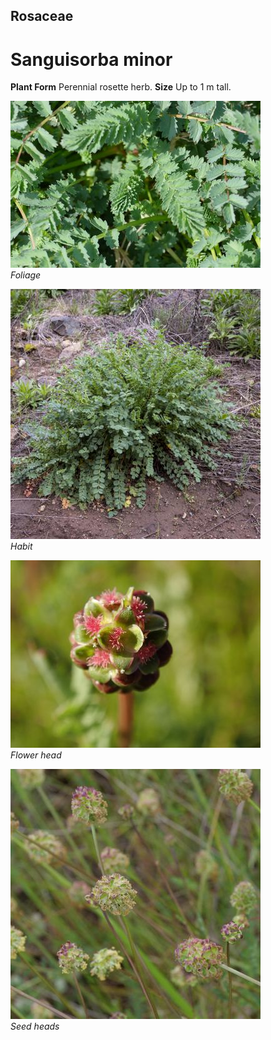## Rosaceae
# Sanguisorba minor

**Plant Form** Perennial rosette herb. **Size** Up to 1 m tall.


![Foliage](2674_P6840843.jpg)  
 *Foliage* 

![Habit](62711__DSC2764.jpg)  
 *Habit* 

![Flower head](1385_PA182488.jpg)  
 *Flower head* 

![Seed heads](63991_P1031331.jpg)  
 *Seed heads* 

